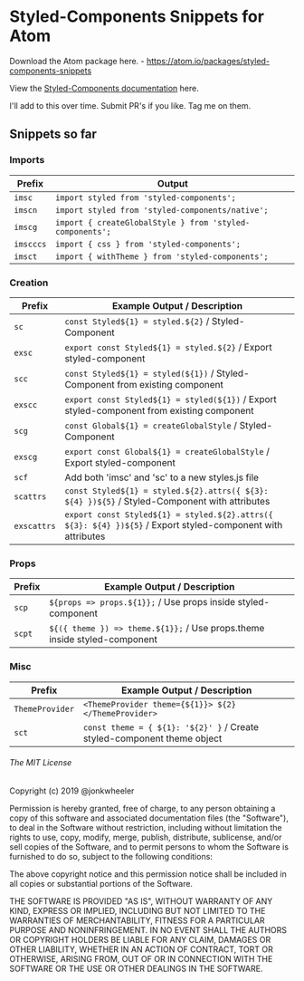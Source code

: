 # Styled-Components Snippets for Atom

Download the Atom package here. - https://atom.io/packages/styled-components-snippets

View the [Styled-Components documentation](https://www.styled-components.com/docs) here.

I'll add to this over time. Submit PR's if you like. Tag me on them.

## Snippets so far

### Imports

| Prefix    | Output                                                   |
| --------- | -------------------------------------------------------- |
| `imsc`    | `import styled from 'styled-components';`                |
| `imscn`   | `import styled from 'styled-components/native';`         |
| `imscg`   | `import { createGlobalStyle } from 'styled-components';` |
| `imscccs` | `import { css } from 'styled-components';`               |
| `imsct`   | `import { withTheme } from 'styled-components';`         |

### Creation

| Prefix      | Example Output / Description                                                                                |
| ----------- | ----------------------------------------------------------------------------------------------------------- |
| `sc`        | `const Styled${1} = styled.${2}` / Styled-Component                                                         |
| `exsc`      | `export const Styled${1} = styled.${2}` / Export styled-component                                           |
| `scc`       | `const Styled${1} = styled(${1})` / Styled-Component from existing component                                |
| `exscc`     | `export const Styled${1} = styled(${1})` / Export styled-component from existing component                  |
| `scg`       | `const Global${1} = createGlobalStyle` / Styled-Component                                                   |
| `exscg`     | `export const Global${1} = createGlobalStyle` / Export styled-component                                     |
| `scf`       | Add both 'imsc' and 'sc' to a new styles.js file                                                            |
| `scattrs`   | `const Styled${1} = styled.${2}.attrs({ ${3}: ${4} })${5}` / Styled-Component with attributes               |
| `exscattrs` | `export const Styled${1} = styled.${2}.attrs({ ${3}: ${4} })${5}` / Export styled-component with attributes |

### Props

| Prefix | Example Output / Description                                              |
| ------ | ------------------------------------------------------------------------- |
| `scp`  | `${props => props.${1}};` / Use props inside styled-component             |
| `scpt` | `${({ theme }) => theme.${1}};` / Use props.theme inside styled-component |

### Misc

| Prefix          | Example Output / Description                                            |
| --------------- | ----------------------------------------------------------------------- |
| `ThemeProvider` | `<ThemeProvider theme={${1}}> ${2} </ThemeProvider>`                    |
| `sct`           | `const theme = { ${1}: '${2}' }` / Create styled-component theme object |

###### The MIT License

Copyright (c) 2019 @jonkwheeler

Permission is hereby granted, free of charge, to any person obtaining a copy of this software and associated documentation files (the "Software"), to deal in the Software without restriction, including without limitation the rights to use, copy, modify, merge, publish, distribute, sublicense, and/or sell copies of the Software, and to permit persons to whom the Software is furnished to do so, subject to the following conditions:

The above copyright notice and this permission notice shall be included in all copies or substantial portions of the Software.

THE SOFTWARE IS PROVIDED "AS IS", WITHOUT WARRANTY OF ANY KIND, EXPRESS OR IMPLIED, INCLUDING BUT NOT LIMITED TO THE WARRANTIES OF MERCHANTABILITY, FITNESS FOR A PARTICULAR PURPOSE AND NONINFRINGEMENT. IN NO EVENT SHALL THE AUTHORS OR COPYRIGHT HOLDERS BE LIABLE FOR ANY CLAIM, DAMAGES OR OTHER LIABILITY, WHETHER IN AN ACTION OF CONTRACT, TORT OR OTHERWISE, ARISING FROM, OUT OF OR IN CONNECTION WITH THE SOFTWARE OR THE USE OR OTHER DEALINGS IN THE SOFTWARE.
